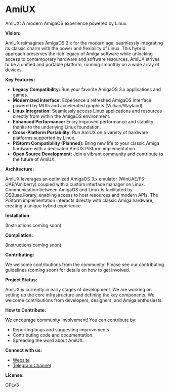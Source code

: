 # AmiUX
AmiUX: A modern AmigaOS experience powered by Linux.

**Vision:**

AmiUX reimagines AmigaOS 3.x for the modern age, seamlessly integrating its classic charm with the power and flexibility of Linux. This hybrid approach preserves the rich legacy of Amiga software while unlocking access to contemporary hardware and software resources. AmiUX strives to be a unified and portable platform, running smoothly on a wide array of devices.

**Key Features:**

* **Legacy Compatibility:**  Run your favorite AmigaOS 3.x applications and games.
* **Modernized Interface:** Experience a refreshed AmigaOS interface powered by MUI5 and accelerated graphics (Vulkan/Wayland).
* **Linux Integration:** Seamlessly access Linux applications and resources directly from within the AmigaOS environment.
* **Enhanced Performance:** Enjoy improved performance and stability thanks to the underlying Linux foundation.
* **Cross-Platform Portability:**  Run AmiUX on a variety of hardware platforms supported by Linux.
* **PiStorm Compatibility (Planned):**  Bring new life to your classic Amiga hardware with a dedicated AmiUX PiStorm implementation.
* **Open Source Development:**  Join a vibrant community and contribute to the future of AmiUX.

**Architecture:**

AmiUX leverages an optimized AmigaOS 3.x emulator (WinUAE/FS-UAE/Amiberry) coupled with a custom interface manager on Linux.  Communication between AmigaOS and Linux is facilitated by OS3uae.library, enabling access to host resources and modern APIs. The PiStorm implementation interacts directly with classic Amiga hardware, creating a unique hybrid experience.

**Installation:**

(Instructions coming soon)

**Compilation:**

(Instructions coming soon)

**Contributing:**

We welcome contributions from the community!  Please see our contributing guidelines (coming soon) for details on how to get involved.

**Project Status:**

AmiUX is currently in early stages of development. We are working on setting up the core infrastructure and defining the key components.  We welcome contributions from developers, designers, and Amiga enthusiasts.

**How to Contribute:**

We encourage community involvement!  You can contribute by:

* Reporting bugs and suggesting improvements.
* Contributing code and documentation.
* Spreading the word about AmiUX.

**Connect with us:**

* [Website](https://sites.google.com/view/aruxos/inicio?authuser=0 )
* [Telegram Channel]( https://t.me/+cArwmiO1IwZmOGM0 )

**License:**

GPLv3
